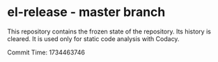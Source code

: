 # el-release - master branch

This repository contains the frozen state of the repository.
Its history is cleared. It is used only for static code
analysis with Codacy.

Commit Time: 1734463746